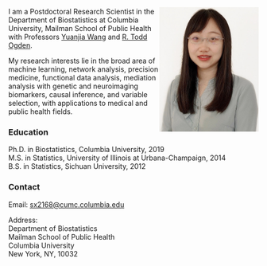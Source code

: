 <img align="right" src="assets/img/bio-photo.jpg" width="200" height="250"> I am a Postdoctoral Research Scientist in the Department of Biostatistics at Columbia University, Mailman School of Public Health with Professors [Yuanjia Wang](https://blogs.cuit.columbia.edu/yw2016/) and [R. Todd Ogden](https://www.publichealth.columbia.edu/people/our-faculty/to166). 

My research interests lie in the broad area of machine learning, network analysis, precision medicine, functional data analysis, mediation analysis with genetic and neuroimaging biomarkers, causal inference, and variable selection, with applications to medical and public health fields.


### Education
Ph.D. in Biostatistics, Columbia University, 2019 <br/>
M.S. in Statistics, University of Illinois at Urbana-Champaign, 2014 <br/>
B.S. in Statistics, Sichuan University, 2012

### Contact
Email: sx2168@cumc.columbia.edu

Address: <br/> 
Department of Biostatistics<br/> 
Mailman School of Public Health<br/> 
Columbia University<br/> 
New York, NY, 10032
